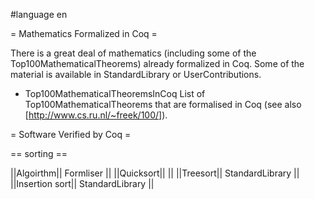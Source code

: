 #language en

= Mathematics Formalized in Coq =

There is a great deal of mathematics (including some of the Top100MathematicalTheorems) already formalized in Coq. Some of the material is available in StandardLibrary or UserContributions.

 * Top100MathematicalTheoremsInCoq List of Top100MathematicalTheorems that are formalised in Coq (see also [http://www.cs.ru.nl/~freek/100/]).

= Software Verified by Coq =

== sorting ==

||Algoirthm|| Formliser ||
||Quicksort|| ||
||Treesort|| StandardLibrary ||
||Insertion sort|| StandardLibrary ||
